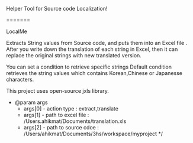 Helper Tool for Source code Localization!

=======

LocalMe

Extracts String values from Source code, and puts them into an Excel file . 
After you write down the translation of each string in Excel, then it can replace the original strings with new translated version.

You can set a condition to retrieve specific strings
Default condition retrieves the string values which contains Korean,Chinese or Japanesse characters.


This project uses open-source jxls library.

 * @param args
	 * args[0] - action type : extract,translate
	 * args[1] - path to excel file : /Users.ahikmat/Documents/translation.xls
	 * args[2] - path to source cdoe : /Users/ahikmat/Documents/3hs/workspace/myproject
	 */
	
